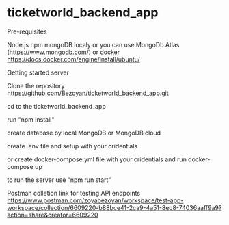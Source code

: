 # ticketworld_backend_app
Pre-requisites

Node.js 
npm
mongoDB localy or you can use MongoDb Atlas (https://www.mongodb.com/) or 
docker https://docs.docker.com/engine/install/ubuntu/

Getting started server

Clone the repository https://github.com/Bezoyan/ticketworld_backend_app.git

cd to the ticketworld_backend_app

run "npm install"

create database by local MongoDB or MongoDB cloud

create .env file and setup with your cridentials

or create docker-compose.yml file with your cridentials and run docker-compose up

to run the server use "npm run start"

Postman colletion link for testing API endpoints
https://www.postman.com/zoyabezoyan/workspace/test-app-workspace/collection/6609220-b88bce41-2ca9-4a51-8ec8-74036aaff9a9?action=share&creator=6609220
